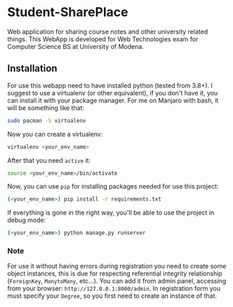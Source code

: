 # Student-SharePlace
Web application for sharing course notes and other university related things.
This WebApp is developed for Web Technologies exam for Computer Science BS at University of Modena.

## Installation
For use this webapp need to have installed python (tested from 3.8+).
I suggest to use a virtualenv (or other equivalent), if you don't have it, you can install it with your package manager.
For me on Manjaro with bash, it will be something like that:
```bash
sudo pacman -S virtualenv
```
Now you can create a virtualenv:
```bash
virtualenv <your_env_name>
```
After that you need ```active``` it:
```bash
source <your_env_name>/bin/activate
```
Now, you can use ```pip``` for installing packages needed for use this project:

```bash
(<your_env_name>) pip install -r requirements.txt
```

If everything is gone in the right way, you'll be able to use the project in debug mode:
```bash
(<your_env_name>) python manage.py runserver
```
### Note
For use it without having errors during registration you need to create some object instances, this is due for respecting referential integrity relationship (```ForeignKey```, ```ManytoMany```, etc...).
You can add it from admin panel, accessing from your browser: ```http://127.0.0.1:8000/admin```.
In registration form you must specify your ```Degree```, so you first need to create an instance of that.

